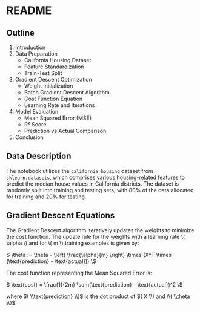
# README

## Outline

1. Introduction
2. Data Preparation
   - California Housing Dataset
   - Feature Standardization
   - Train-Test Split
3. Gradient Descent Optimization
   - Weight Initialization
   - Batch Gradient Descent Algorithm
   - Cost Function Equation
   - Learning Rate and Iterations
4. Model Evaluation
   - Mean Squared Error (MSE)
   - R² Score
   - Prediction vs Actual Comparison
5. Conclusion

## Data Description

The notebook utilizes the `california_housing` dataset from `sklearn.datasets`, which comprises various housing-related features to predict the median house values in California districts. The dataset is randomly split into training and testing sets, with 80% of the data allocated for training and 20% for testing.

## Gradient Descent Equations

The Gradient Descent algorithm iteratively updates the weights to minimize the cost function. The update rule for the weights with a learning rate \\( \\alpha \\) and for \\( m \\) training examples is given by:

$ \\theta := \\theta - \\left( \\frac{\\alpha}{m} \\right) \\times (X^T \\times (\\text{prediction} - \\text{actual})) \\$

The cost function representing the Mean Squared Error is:

$ \\text{cost} = \\frac{1}{2m} \\sum(\\text{prediction} - \\text{actual})^2 \\$

where $( \\text{prediction} \\)$ is the dot product of $( X \\) and \\( \\theta \\)$.

